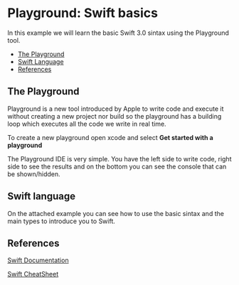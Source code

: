 # Playground: Swift basics

In this example we will learn the basic Swift 3.0 sintax using the Playground tool.

* [The Playground](#the-playground)
* [Swift Language](#swift-language)
* [References](#references)

## The Playground

Playground is a new tool introduced by Apple to write code and execute it without creating a new project nor build so the playground has a building loop which executes all the code we write in real time.

To create a new playground open xcode and select **Get started with a playground**

The Playground IDE is very simple. You have the left side to write code, right side to see the results and on the bottom you can see the console that can be shown/hidden.

## Swift language

On the attached example you can see how to use the basic sintax and the main types to introduce you to Swift.

## References

[Swift Documentation][swift]

[Swift CheatSheet][cheatsheet]

[swift]: https://developer.apple.com/library/content/documentation/Swift/Conceptual/Swift_Programming_Language/ "swift documentation"
[cheatsheet]: ./Swift3-Cheatsheet.pdf "swift cheatsheet"
